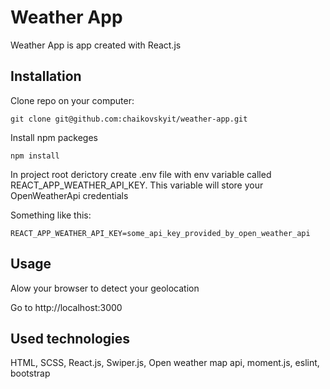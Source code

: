 # Weather App

Weather App is app created with React.js

## Installation

Clone repo on your computer:

```
git clone git@github.com:chaikovskyit/weather-app.git
```

Install npm packeges

```
npm install
```

In project root derictory create .env file with env variable called REACT_APP_WEATHER_API_KEY. This variable will store your OpenWeatherApi credentials

Something like this:

```
REACT_APP_WEATHER_API_KEY=some_api_key_provided_by_open_weather_api
```

## Usage

Alow your browser to detect your geolocation

Go to http://localhost:3000

## Used technologies

HTML, SCSS, React.js, Swiper.js, Open weather map api, moment.js, eslint, bootstrap
